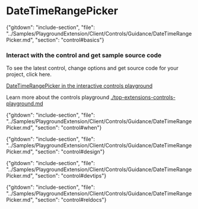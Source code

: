 ﻿# DateTimeRangePicker

{"gitdown": "include-section", "file": "../Samples/PlaygroundExtension/Client/Controls/Guidance/DateTimeRangePicker.md", "section": "control#basics"}

<!-- TODO get an IMAGE to embed here -->

### Interact with the control and get sample source code
To see the latest control, change options and get source code for your project, click here.

<a href="https://ms.portal.azure.com/?Microsoft_Azure_Playground=true#blade/Microsoft_Azure_Playground/ControlsIndexBlade/DateTimeRangePickerPlayground" target="_blank">DateTimeRangePicker in the interactive controls playground</a>

Learn more about the controls playground [./top-extensions-controls-playground.md](./top-extensions-controls-playground.md)


<!-- TODO get an SAMPLE CODE to embed here -->

{"gitdown": "include-section", "file": "../Samples/PlaygroundExtension/Client/Controls/Guidance/DateTimeRangePicker.md", "section": "control#when"}

{"gitdown": "include-section", "file": "../Samples/PlaygroundExtension/Client/Controls/Guidance/DateTimeRangePicker.md", "section": "control#design"}

{"gitdown": "include-section", "file": "../Samples/PlaygroundExtension/Client/Controls/Guidance/DateTimeRangePicker.md", "section": "control#devtips"}

{"gitdown": "include-section", "file": "../Samples/PlaygroundExtension/Client/Controls/Guidance/DateTimeRangePicker.md", "section": "control#reldocs"}
